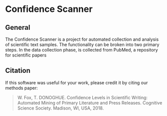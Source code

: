 # Confidence Scanner

## General
The Confidence Scanner is a project for automated collection and analysis of scientific text samples. The functionality can be broken into two primary steps. In the data collection phase,  is collected from PubMed, a repository for scientific papers


## Citation
If this software was useful for your work, please credit it by citing our methods paper:

> W. Fox, T. DONOGHUE. Confidence Levels in Scientific Writing: Automated Mining of Primary Literature and Press Releases. Cognitive Science Society. Madison, WI, USA, 2018.